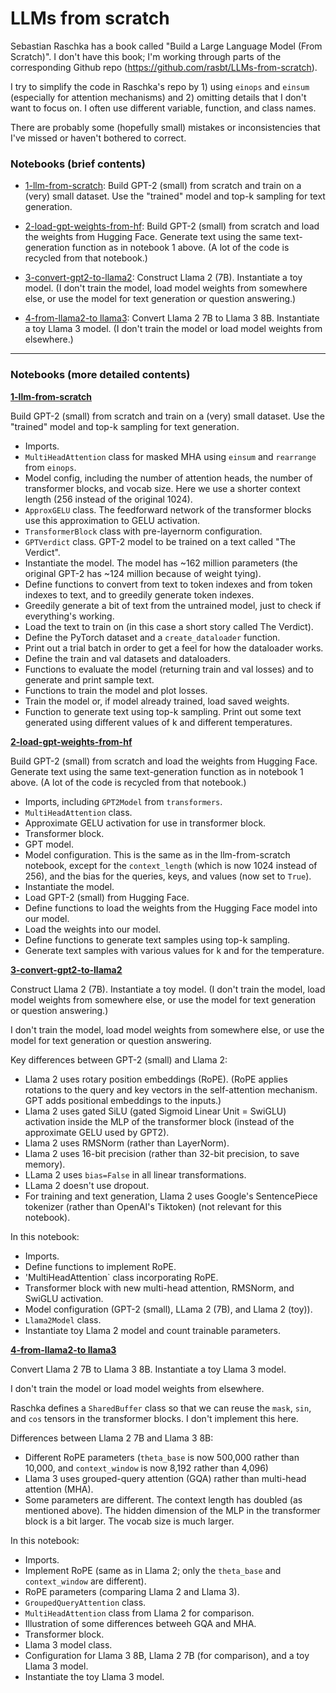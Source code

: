 # LLMs from scratch

Sebastian Raschka has a book called "Build a Large Language Model (From Scratch)". I don't have this book; I'm working through parts of the corresponding Github repo (https://github.com/rasbt/LLMs-from-scratch). 

I try to simplify the code in Raschka's repo by 1) using `einops` and `einsum` (especially for attention mechanisms) and 2) omitting details that I don't want to focus on. I often use different variable, function, and class names.

There are probably some (hopefully small) mistakes or inconsistencies that I've missed or haven't bothered to correct.

### Notebooks (brief contents)

- [1-llm-from-scratch](https://github.com/skjdaniel/llm-from-scratch/blob/master/1-llm-from-scratch.ipynb): Build GPT-2 (small) from 
scratch and train on a (very) small dataset. 
Use the "trained" model and top-k sampling for text generation. 

- [2-load-gpt-weights-from-hf](https://github.com/skjdaniel/llm-from-scratch/blob/master/2-load-gpt-weights-from-hf.ipynb): Build GPT-2 (small) 
from scratch and load the weights from Hugging Face. Generate text using the same text-generation function as in notebook 1 above. (A lot of the code is recycled from that notebook.)

- [3-convert-gpt2-to-llama2](https://github.com/skjdaniel/llm-from-scratch/blob/master/3-convert-gpt2-to-llama2.ipynb): Construct Llama 2 (7B). Instantiate a toy model. (I don't train the model, load model weights from somewhere else, or use the model for text generation or question answering.)

- [4-from-llama2-to llama3](https://github.com/skjdaniel/llm-from-scratch/blob/master/4-from-llama2-to-llama3.ipynb): Convert Llama 2 7B to Llama 3 8B. Instantiate a toy Llama 3 model. (I don't train the model or load model weights from elsewhere.)
___

### Notebooks (more detailed contents)

**[1-llm-from-scratch](https://github.com/skjdaniel/llm-from-scratch/blob/master/1-llm-from-scratch.ipynb)**

Build GPT-2 (small) from  scratch and train on a (very) small dataset. 
Use the "trained" model and top-k sampling for text generation. 

- Imports.
- `MultiHeadAttention` class for masked MHA using `einsum` and `rearrange` from `einops`. 
- Model config, including the number of attention heads, the number of transformer blocks, and vocab size. Here we use a shorter context length (256 instead of the original 1024).
- `ApproxGELU` class. The feedforward network of the transformer blocks use this approximation to GELU activation.
- `TransformerBlock` class with pre-layernorm configuration.
- `GPTVerdict` class. GPT-2 model to be trained on a text called "The Verdict".
- Instantiate the model. The model has ~162 million parameters (the original GPT-2 has ~124 million because of weight tying).
- Define functions to convert from text to token indexes and from token indexes to text, and to greedily generate token indexes.
- Greedily generate a bit of text from the untrained model, just to check if everything's working.
- Load the text to train on (in this case a short story called The Verdict).
- Define the PyTorch dataset and a `create_dataloader` function.
- Print out a trial batch in order to get a feel for how the dataloader works.
- Define the train and val datasets and dataloaders.
- Functions to evaluate the model (returning train and val losses) and to generate and print sample text.
- Functions to train the model and plot losses.
- Train the model or, if model already trained, load saved weights.
- Function to generate text using top-k sampling. Print out some text generated using different values of k and different temperatures.

**[2-load-gpt-weights-from-hf](https://github.com/skjdaniel/llm-from-scratch/blob/master/2-load-gpt-weights-from-hf.ipynb)** 

Build GPT-2 (small) from scratch and load the weights from Hugging Face. Generate text using the same text-generation function as in notebook 1 above. (A lot of the code is recycled from that notebook.)

- Imports, including `GPT2Model` from `transformers`.
- `MultiHeadAttention` class.
- Approximate GELU activation for use in transformer block.
- Transformer block.
- GPT model.
- Model configuration. This is the same as in the llm-from-scratch notebook, except for the `context_length` (which is now 1024 instead of 256), and the bias for the queries, keys, and values (now set to `True`).
- Instantiate the model.
- Load GPT-2 (small) from Hugging Face.
- Define functions to load the weights from the Hugging Face model into our model.
- Load the weights into our model.
- Define functions to generate text samples using top-k sampling.
- Generate text samples with various values for k and for the temperature.

**[3-convert-gpt2-to-llama2](https://github.com/skjdaniel/llm-from-scratch/blob/master/3-convert-gpt2-to-llama2.ipynb)** 

Construct Llama 2 (7B). Instantiate a toy model. (I don't train the model, load model weights from somewhere else, or use the model for text generation or question answering.)

I don't train the model, load model weights from somewhere else, or use the model for text generation or question answering.

Key differences between GPT-2 (small) and Llama 2:
- Llama 2 uses rotary position embeddings (RoPE). (RoPE applies rotations to the query and key vectors in the self-attention mechanism. GPT adds positional embeddings to the inputs.)
- Llama 2 uses gated SiLU (gated Sigmoid Linear Unit = SwiGLU) activation inside the MLP of the transformer block (instead of the approximate GELU used by GPT2).
- Llama 2 uses RMSNorm (rather than LayerNorm).
- Llama 2 uses 16-bit precision (rather than 32-bit precision, to save memory).
- LLama 2 uses `bias=False` in all linear transformations.
- LLama 2 doesn't use dropout.
- For training and text generation, Llama 2 uses Google's SentencePiece tokenizer (rather than OpenAI's Tiktoken) (not relevant for this notebook).

In this notebook:
- Imports.
- Define functions to implement RoPE.
- 'MultiHeadAttention` class incorporating RoPE.
- Transformer block with new multi-head attention, RMSNorm, and SwiGLU activation.
- Model configuration (GPT-2 (small), LLama 2 (7B), and Llama 2 (toy)).
- `Llama2Model` class.
- Instantiate toy Llama 2 model and count trainable parameters.

**[4-from-llama2-to llama3](https://github.com/skjdaniel/llm-from-scratch/blob/master/4-from-llama2-to-llama3.ipynb)** 

Convert Llama 2 7B to Llama 3 8B. Instantiate a toy Llama 3 model. 

I don't train the model or load model weights from elsewhere.

Raschka defines a `SharedBuffer` class so that we can reuse the `mask`, `sin`, and `cos` tensors in the transformer blocks. I don't implement this here.

Differences between Llama 2 7B and Llama 3 8B:
- Different RoPE parameters (`theta_base` is now 500,000 rather than 10,000, and `context_window` is now 8,192 rather than 4,096)
- Llama 3 uses grouped-query attention (GQA) rather than multi-head attention (MHA).
- Some parameters are different. The context length has doubled (as mentioned above). The hidden dimension of the MLP in the transformer block is a bit larger. The vocab size is much larger.  

In this notebook:
- Imports.
- Implement RoPE (same as in Llama 2; only the `theta_base` and `context_window` are different).
- RoPE parameters (comparing Llama 2 and Llama 3).
- `GroupedQueryAttention` class.
- `MultiHeadAttention` class from Llama 2 for comparison.
- Illustration of some differences betweeh GQA and MHA.
- Transformer block. 
- Llama 3 model class.
- Configuration for Llama 3 8B, Llama 2 7B (for comparison), and a toy Llama 3 model.
- Instantiate the toy Llama 3 model.
